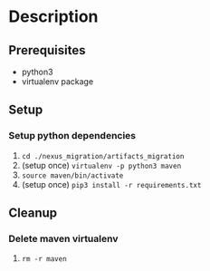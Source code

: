 # Description

## Prerequisites

* python3
* virtualenv package

## Setup

### Setup python dependencies

1. `cd ./nexus_migration/artifacts_migration`
2. (setup once) `virtualenv -p python3 maven`
3. `source maven/bin/activate`
4. (setup once)  `pip3 install -r requirements.txt`

## Cleanup

### Delete maven virtualenv

1. `rm -r maven`
